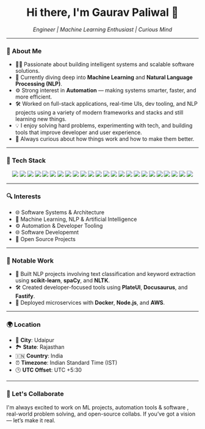 <h1 align="center">Hi there, I'm Gaurav Paliwal 👋</h1>

<p align="center">
  <em>Engineer | Machine Learning Enthusiast | Curious Mind</em>
</p>

---

### 🚀 About Me

- 👨‍💻 Passionate about building intelligent systems and scalable software solutions.
- 🤖 Currently diving deep into **Machine Learning** and **Natural Language Processing (NLP)**.
- ⚙️ Strong interest in **Automation** — making systems smarter, faster, and more efficient.
- 🛠️ Worked on full-stack applications, real-time UIs, dev tooling, and NLP projects using a variety of modern frameworks and stacks and still learning new things.
- 💡 I enjoy solving hard problems, experimenting with tech, and building tools that improve developer and user experience.
- 🧠 Always curious about how things work and how to make them better.

---

### 🧰 Tech Stack

<p align="center">
  <!-- Frontend -->
  <img src="https://img.shields.io/badge/HTML5-E34F26?logo=html5&logoColor=fff&style=for-the-badge" />
  <img src="https://img.shields.io/badge/CSS3-1572B6?logo=css3&logoColor=fff&style=for-the-badge" />
  <img src="https://img.shields.io/badge/TailwindCSS-06B6D4?logo=tailwindcss&logoColor=fff&style=for-the-badge" />
  <img src="https://img.shields.io/badge/React.js-61DAFB?logo=react&logoColor=000&style=for-the-badge" />
  <img src="https://img.shields.io/badge/Next.js-000?logo=nextdotjs&logoColor=fff&style=for-the-badge" />
  <img src="https://img.shields.io/badge/Framer%20Motion-EF0179?logo=framer&logoColor=fff&style=for-the-badge" />
  <img src="https://img.shields.io/badge/PlateUI-000?style=for-the-badge" />
  <img src="https://img.shields.io/badge/Docusaurus-0A0A0A?logo=docusaurus&logoColor=fff&style=for-the-badge" />
  
  <!-- Backend -->
  <img src="https://img.shields.io/badge/Node.js-339933?logo=nodedotjs&logoColor=fff&style=for-the-badge" />
  <img src="https://img.shields.io/badge/Express.js-000000?logo=express&logoColor=white&style=for-the-badge" />
  <img src="https://img.shields.io/badge/Fastify-000000?logo=fastify&logoColor=white&style=for-the-badge" />
  
  <!-- Databases & Infra -->
  <img src="https://img.shields.io/badge/MongoDB-47A248?logo=mongodb&logoColor=fff&style=for-the-badge" />
  <img src="https://img.shields.io/badge/PostgreSQL-4169E1?logo=postgresql&logoColor=fff&style=for-the-badge" />
  <img src="https://img.shields.io/badge/Docker-2496ED?logo=docker&logoColor=fff&style=for-the-badge" />
  <img src="https://img.shields.io/badge/AWS-232F3E?logo=amazonaws&logoColor=fff&style=for-the-badge" />
  
  <!-- ML / NLP -->
  <img src="https://img.shields.io/badge/Python-3776AB?logo=python&logoColor=fff&style=for-the-badge" />
  <img src="https://img.shields.io/badge/scikit--learn-F7931E?logo=scikit-learn&logoColor=fff&style=for-the-badge" />
  <img src="https://img.shields.io/badge/NLTK-85A6C8?style=for-the-badge" />
  <img src="https://img.shields.io/badge/spaCy-000000?style=for-the-badge&logoColor=white" />
  
  <!-- Programming -->
  <img src="https://img.shields.io/badge/JavaScript-F7DF1E?logo=javascript&logoColor=000&style=for-the-badge" />
  <img src="https://img.shields.io/badge/TypeScript-3178C6?logo=typescript&logoColor=fff&style=for-the-badge" />
  <img src="https://img.shields.io/badge/C++-00599C?logo=cplusplus&logoColor=fff&style=for-the-badge" />
  <img src="https://img.shields.io/badge/Dart-0175C2?logo=dart&logoColor=fff&style=for-the-badge" />
  <img src="https://img.shields.io/badge/Flutter-02569B?logo=flutter&logoColor=fff&style=for-the-badge" />
</p>

---

### 🔍 Interests

- 🌐 Software Systems & Architecture  
- 🤖 Machine Learning, NLP & Artificial Intelligence  
- ⚙️ Automation & Developer Tooling
- 🌐 Software Developemnt
- 🧰 Open Source Projects  

---

### 🧠 Notable Work

- 🧾 Built NLP projects involving text classification  and keyword extraction using **scikit-learn**, **spaCy**, and **NLTK**.
- 🛠️ Created developer-focused tools using **PlateUI**, **Docusaurus**, and **Fastify**.
- 🚢 Deployed microservices with **Docker**, **Node.js**, and **AWS**.

---

### 🌍 Location

- 📍 **City**: Udaipur  
- 🏞️ **State**: Rajasthan  
- 🇮🇳 **Country**: India  
- ⏰ **Timezone**: Indian Standard Time (IST)  
- 🕒 **UTC Offset**: UTC +5:30  

---

### 🤝 Let's Collaborate

I'm always excited to work on ML projects, automation tools & software , real-world problem solving, and open-source collabs. If you’ve got a vision — let’s make it real.


